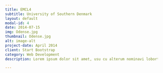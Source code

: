 ```yaml
---
title: EMCL4
subtitle: University of Southern Denmark
layout: default
modal-id: 4
date: 2014-07-15
img: Odense.jpg
thumbnail: Odense.jpg
alt: image-alt
project-date: April 2014
client: Start Bootstrap
category: Web Development
description: Lorem ipsum dolor sit amet, usu cu alterum nominavi lobortis. At duo novum diceret. Tantas apeirian vix et, usu sanctus postulant inciderint ut, populo diceret necessitatibus in vim. Cu eum dicam feugiat noluisse.

---
```


